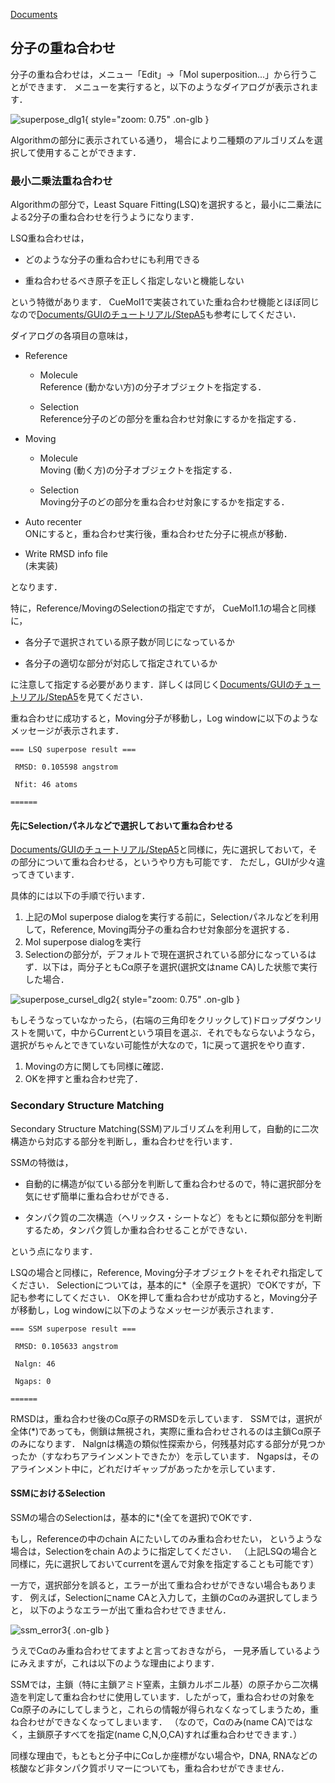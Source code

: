 [Documents](../Documents)

## 分子の重ね合わせ
分子の重ね合わせは，メニュー「Edit」→「Mol superposition...」から行うことができます．
メニューを実行すると，以下のようなダイアログが表示されます．

![superpose_dlg1](../assets/images/cuemol2/MolSuperpose/superpose_dlg1.png){ style="zoom: 0.75" .on-glb }

Algorithmの部分に表示されている通り，
場合により二種類のアルゴリズムを選択して使用することができます．


### 最小二乗法重ね合わせ
Algorithmの部分で，Least Square Fitting(LSQ)を選択すると，最小に二乗法による2分子の重ね合わせを行うようになります．

LSQ重ね合わせは，

-  どのような分子の重ね合わせにも利用できる

-  重ね合わせるべき原子を正しく指定しないと機能しない

という特徴があります．
CueMol1で実装されていた重ね合わせ機能とほぼ同じなので[Documents/GUIのチュートリアル/StepA5](../Documents/GUIのチュートリアル/StepA5)も参考にしてください．

ダイアログの各項目の意味は，

- Reference

    -  Molecule<br />
Reference (動かない方)の分子オブジェクトを指定する．

    -  Selection<br />
Reference分子のどの部分を重ね合わせ対象にするかを指定する．

- Moving

    -  Molecule<br />
Moving (動く方)の分子オブジェクトを指定する．

    -  Selection<br />
Moving分子のどの部分を重ね合わせ対象にするかを指定する．

-  Auto recenter<br />
ONにすると，重ね合わせ実行後，重ね合わせた分子に視点が移動．

-  Write RMSD info file<br />
(未実装)

となります．

特に，Reference/MovingのSelectionの指定ですが，
CueMol1.1の場合と同様に，

-  各分子で選択されている原子数が同じになっているか

-  各分子の適切な部分が対応して指定されているか

に注意して指定する必要があります．詳しくは同じく[Documents/GUIのチュートリアル/StepA5](../Documents/GUIのチュートリアル/StepA5)を見てください．

重ね合わせに成功すると，Moving分子が移動し，Log windowに以下のようなメッセージが表示されます．
```
=== LSQ superpose result ===
```
```
 RMSD: 0.105598 angstrom
```
```
 Nfit: 46 atoms
```
```
======
```


#### 先にSelectionパネルなどで選択しておいて重ね合わせる
[Documents/GUIのチュートリアル/StepA5](../Documents/GUIのチュートリアル/StepA5)と同様に，先に選択しておいて，その部分について重ね合わせる，というやり方も可能です．
ただし，GUIが少々違ってきています．

具体的には以下の手順で行います．

1.  上記のMol superpose dialogを実行する前に，Selectionパネルなどを利用して，Reference, Moving両分子の重ね合わせ対象部分を選択する．
1.  Mol superpose dialogを実行
1.  Selectionの部分が，デフォルトで現在選択されている部分になっているはず．以下は，両分子ともCα原子を選択(選択文はname CA)した状態で実行した場合．

![superpose_cursel_dlg2](../assets/images/cuemol2/MolSuperpose/superpose_cursel_dlg2.png){ style="zoom: 0.75" .on-glb }

もしそうなっていなかったら，(右端の三角印をクリックして)ドロップダウンリストを開いて，中からCurrentという項目を選ぶ．それでもならないようなら，選択がちゃんとできていない可能性が大なので，1に戻って選択をやり直す．
1.  Movingの方に関しても同様に確認．
1.  OKを押すと重ね合わせ完了．



### Secondary Structure Matching
Secondary Structure Matching(SSM)アルゴリズムを利用して，自動的に二次構造から対応する部分を判断し，重ね合わせを行います．

SSMの特徴は，

-  自動的に構造が似ている部分を判断して重ね合わせるので，特に選択部分を気にせず簡単に重ね合わせができる．

-  タンパク質の二次構造（ヘリックス・シートなど）をもとに類似部分を判断するため，タンパク質しか重ね合わせることができない．

という点になります．

LSQの場合と同様に，Reference, Moving分子オブジェクトをそれぞれ指定してください．
Selectionについては，基本的に*（全原子を選択）でOKですが，下記も参考にしてください．
OKを押して重ね合わせが成功すると，Moving分子が移動し，Log windowに以下のようなメッセージが表示されます．
```
=== SSM superpose result ===
```
```
 RMSD: 0.105633 angstrom
```
```
 Nalgn: 46
```
```
 Ngaps: 0
```
```
======
```
RMSDは，重ね合わせ後のCα原子のRMSDを示しています．
SSMでは，選択が全体(*)であっても，側鎖は無視され，実際に重ね合わせされるのは主鎖Cα原子のみになります．
Nalgnは構造の類似性探索から，何残基対応する部分が見つかったか（すなわちアラインメントできたか）を示しています．
Ngapsは，そのアラインメント中に，どれだけギャップがあったかを示しています．

#### SSMにおけるSelection
SSMの場合のSelectionは，基本的に*(全てを選択)でOKです．

もし，Referenceの中のchain Aにたいしてのみ重ね合わせたい，
というような場合は，Selectionをchain Aのように指定してください．
（上記LSQの場合と同様に，先に選択しておいてcurrentを選んで対象を指定することも可能です）

一方で，選択部分を誤ると，エラーが出て重ね合わせができない場合もあります．
例えば，Selectionにname CAと入力して，主鎖のCαのみ選択してしまうと，
以下のようなエラーが出て重ね合わせできません．

![ssm_error3](../assets/images/cuemol2/MolSuperpose/ssm_error3.png){ .on-glb }

うえでCαのみ重ね合わせてますよと言っておきながら，
一見矛盾しているようにみえますが，これは以下のような理由によります．

SSMでは，主鎖（特に主鎖アミド窒素，主鎖カルボニル基）の原子から二次構造を判定して重ね合わせに使用しています．したがって，重ね合わせの対象をCα原子のみにしてしまうと，これらの情報が得られなくなってしまうため，重ね合わせができなくなってしまいます．
（なので，Cαのみ(name CA)ではなく，主鎖原子すべてを指定(name C,N,O,CA)すれば重ね合わせできます．）

同様な理由で，もともと分子中にCαしか座標がない場合や，DNA, RNAなどの核酸など非タンパク質ポリマーについても，重ね合わせができません．
